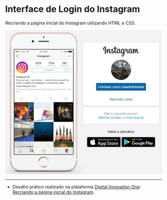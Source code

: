 # Interface de Login do Instagram
Recriando a página inicial do Instagram utilizando HTML e CSS.

[![INSTAGRAM](./img/profile-pic.jpeg "clamindex")](https://macindex.github.io/instagram-layout/)


------------

- Desafio prático realizado na plataforma [Digital Innovation One](https://web.digitalinnovation.one/home "Digital Innovation One"): [Recriando a página inicial do Instagram](https://web.digitalinnovation.one/lab/recriando-a-pagina-inicial-do-instagram/learning/35838848-f99e-473c-9201-816d046ebf12 "Recriando a página inicial do Instagram").
